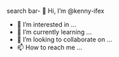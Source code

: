 search bar- 👋 Hi, I’m @kenny-ifex
- 👀 I’m interested in ...
- 🌱 I’m currently learning ...
- 💞️ I’m looking to collaborate on ...
- 📫 How to reach me ...

<!---
kenny-ifex/kenny-ifex is a ✨ special ✨ repository because its `README.md` (this file) appears on your GitHub profile.
You can click the Preview link to take a look at your changes.
--->
